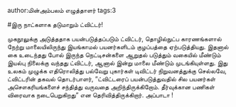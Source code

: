 author:மின்அம்பலம் எழுத்தாளர்
tags:3

#இரு நாட்களாக தடுமாறும் ட்விட்டர்!

முகநூலுக்கு அடுத்ததாக பயன்படுத்தப்படும் ட்விட்டர், தொழில்நுட்ப காரணங்களால் நேற்று மாலையிலிருந்து இயங்காமல் பயனர்களிடம் குழப்பத்தை ஏற்படுத்தியது. இதனால் கை உடைந்தது போல் இருந்த நெட்டிசன்களை ஆறுதல் படுத்தும் வகையில் மீண்டும் இயல்பு நிலைக்கு வந்தது ட்விட்டர், ஆனால் இன்று மாலை மீண்டும் முடங்கியுள்ளது. இது உலகம் முழுக்க எதிரொலித்து பல்வேறு புகார்கள் டிவிட்டர் நிறுவனத்துக்கு செல்லவே, ட்விட்டரின் தகவல் தொடர்பாளர், ”ட்விட்டரைப் பயன்படுத்துவதில் சில பயனர்கள் அசௌகரியங்களைச் சந்தித்து வருவதை அறிந்திருக்கிறோம். தீர்வுக்கான பணிகள் விரைவாக நடைபெறுகிறது” என தெரிவித்திருக்கிறார். அப்பாடா !
